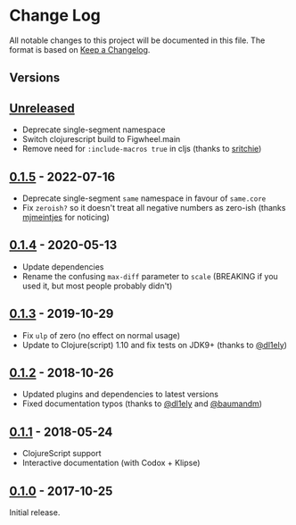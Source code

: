 # Change Log
All notable changes to this project will be documented in this file.
The format is based on [Keep a Changelog](https://keepachangelog.com/en/1.0.0/).

## Versions

## [Unreleased]
- Deprecate single-segment namespace
- Switch clojurescript build to Figwheel.main
- Remove need for `:include-macros true` in cljs (thanks to [sritchie](https://github.com/sritchie))

## [0.1.5] - 2022-07-16
- Deprecate single-segment `same` namespace in favour of `same.core`
- Fix `zeroish?` so it doesn't treat all negative numbers as zero-ish (thanks [mjmeintjes](//github.com/mjmeintjes) for noticing)

## [0.1.4] - 2020-05-13
- Update dependencies
- Rename the confusing `max-diff` parameter to `scale` (BREAKING if you used it, but most people probably didn't)

## [0.1.3] - 2019-10-29
- Fix `ulp` of zero (no effect on normal usage)
- Update to Clojure(script) 1.10 and fix tests on JDK9+ (thanks to [@dl1ely](//github.com/dl1ely))

## [0.1.2] - 2018-10-26
- Updated plugins and dependencies to latest versions
- Fixed documentation typos (thanks to [@dl1ely](//github.com/dl1ely) and [@baumandm](//github.com/baumandm))

## [0.1.1] - 2018-05-24
- ClojureScript support
- Interactive documentation (with Codox + Klipse)

## [0.1.0] - 2017-10-25
Initial release.

[Unreleased]: https://github.com/Microsoft/same-ish/compare/0.1.5...main
[0.1.5]: https://github.com/Microsoft/same-ish/compare/0.1.4...0.1.5
[0.1.4]: https://github.com/Microsoft/same-ish/compare/0.1.3...0.1.4
[0.1.3]: https://github.com/Microsoft/same-ish/compare/0.1.2...0.1.3
[0.1.2]: https://github.com/Microsoft/same-ish/compare/0.1.1...0.1.2
[0.1.1]: https://github.com/Microsoft/same-ish/compare/0.1.0...0.1.1
[0.1.0]: https://github.com/Microsoft/same-ish/compare/initial...0.1.0
